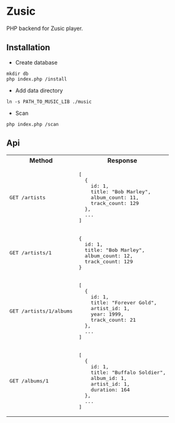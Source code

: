# Zusic
PHP backend for Zusic player.

## Installation
- Create database
```
mkdir db
php index.php /install
```
- Add data directory
```
ln -s PATH_TO_MUSIC_LIB ./music
```
- Scan
```
php index.php /scan
```

## Api
<table>
<tr><th>Method</th><th>Response</th></tr>
<tr><td><pre>GET /artists</pre></td><td><pre>
[
  {
    id: 1,
    title: "Bob Marley",
    album_count: 11,
    track_count: 129
  },
  ...
]
</pre></td></tr>
<tr><td><pre>GET /artists/1</pre></td><td><pre>
{
  id: 1,
  title: "Bob Marley",
  album_count: 12,
  track_count: 129
}
</pre></td></tr>
<tr><td><pre>GET /artists/1/albums</pre></td><td><pre>
[
  {
    id: 1,
    title: "Forever Gold",
    artist_id: 1,
    year: 1999,
    track_count: 21
  },
  ...
]
</pre></td></tr>
<tr><td><pre>GET /albums/1</pre></td><td><pre>
[
  {
    id: 1,
    title: "Buffalo Soldier",
    album_id: 1,
    artist_id: 1,
    duration: 164
  },
  ...
]
</pre></td></tr>
</table>